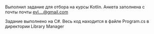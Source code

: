 Выполнил задание для отбора на курсы Kotlin. Анкета заполнена с почты почты evl....@gmail.com

Задание выполнено на C#. Весь код находится в файле Program.cs в директории Library Manager
